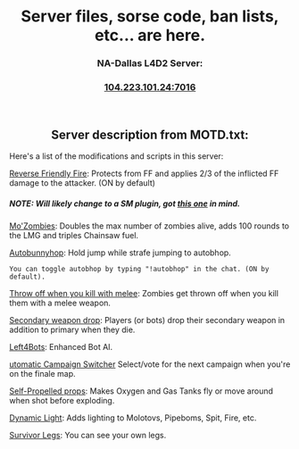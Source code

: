 
<h1 align="center">Server files, sorse code, ban lists, etc... are here.</h1>

<h3 align="center">NA-Dallas L4D2 Server:</h3>
<h3 align="center"><a href="https://intradeus.github.io/http-protocol-redirector?r=steam://connect/104.223.101.24:7016">104.223.101.24:7016</a></h3>

​
<h2 align="center">Server description from MOTD.txt:</h2>

Here's a list of the modifications and scripts in this server:

[Reverse Friendly Fire](https://steamcommunity.com/sharedfiles/filedetails/?id=2280444652): Protects from FF and applies 2/3 of the inflicted FF damage to the attacker. (ON by default)
   ##### NOTE: Will likely change to a SM plugin, got [this one](https://forums.alliedmods.net/showthread.php?t=329035) in mind.
  
[Mo'Zombies](https://steamcommunity.com/sharedfiles/filedetails/?id=2965124381): Doubles the max number of zombies alive, adds 100 rounds to the LMG and triples Chainsaw fuel.

[Autobunnyhop](https://forums.alliedmods.net/showthread.php?t=291999): Hold jump while strafe jumping to autobhop.
    
    You can toggle autobhop by typing "!autobhop" in the chat. (ON by default).
  
[Throw off when you kill with melee](https://steamcommunity.com/sharedfiles/filedetails/?id=2612799484): Zombies get thrown off when you kill them with a melee weapon.

[Secondary weapon drop](https://steamcommunity.com/sharedfiles/filedetails/?id=2608563050): Players (or bots) drop their secondary weapon in addition to primary when they die.

[Left4Bots](https://steamcommunity.com/sharedfiles/filedetails/?id=2279814689): Enhanced Bot AI.

[utomatic Campaign Switcher](https://forums.alliedmods.net/showthread.php?t=308708) Select/vote for the next campaign when you're on the finale map.

[Self-Propelled props](https://steamcommunity.com/sharedfiles/filedetails/?id=2682057528): Makes Oxygen and Gas Tanks fly or move around when shot before exploding.

[Dynamic Light](https://steamcommunity.com/sharedfiles/filedetails/?id=2261165699): Adds lighting to Molotovs, Pipeboms, Spit, Fire, etc.

[Survivor Legs](https://forums.alliedmods.net/showthread.php?t=299560): You can see your own legs.
